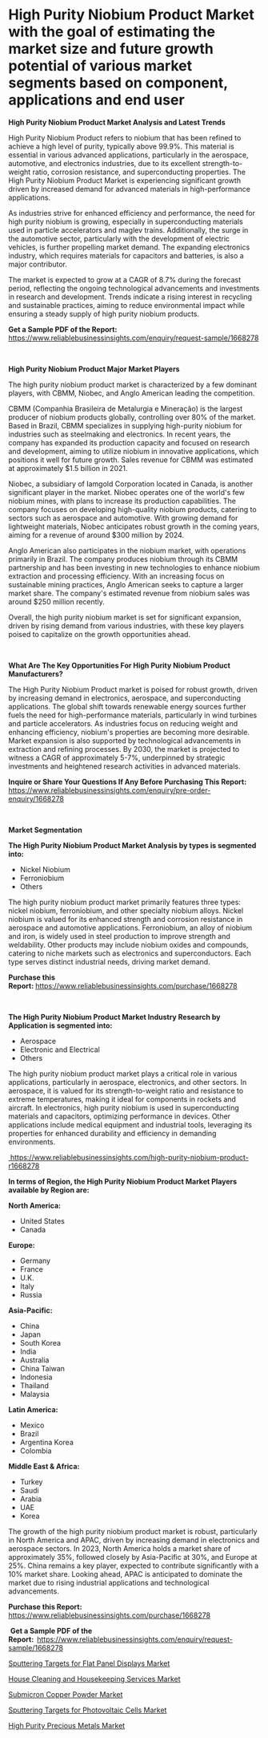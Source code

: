 <p><h1>High Purity Niobium Product Market with the goal of estimating the market size and future growth potential of various market segments based on component, applications and end user</h1></p><p><strong>High Purity Niobium Product Market Analysis and Latest Trends</strong></p>
<p><p>High Purity Niobium Product refers to niobium that has been refined to achieve a high level of purity, typically above 99.9%. This material is essential in various advanced applications, particularly in the aerospace, automotive, and electronics industries, due to its excellent strength-to-weight ratio, corrosion resistance, and superconducting properties. The High Purity Niobium Product Market is experiencing significant growth driven by increased demand for advanced materials in high-performance applications. </p><p>As industries strive for enhanced efficiency and performance, the need for high purity niobium is growing, especially in superconducting materials used in particle accelerators and maglev trains. Additionally, the surge in the automotive sector, particularly with the development of electric vehicles, is further propelling market demand. The expanding electronics industry, which requires materials for capacitors and batteries, is also a major contributor. </p><p>The market is expected to grow at a CAGR of 8.7% during the forecast period, reflecting the ongoing technological advancements and investments in research and development. Trends indicate a rising interest in recycling and sustainable practices, aiming to reduce environmental impact while ensuring a steady supply of high purity niobium products.</p></p>
<p><strong>Get a Sample PDF of the Report:&nbsp;</strong> <a href="https://www.reliablebusinessinsights.com/enquiry/request-sample/1668278?utm_campaign=57&utm_medium=2&utm_source=Github&utm_content=ia&utm_term=08032025&utm_id=high-purity-niobium-product">https://www.reliablebusinessinsights.com/enquiry/request-sample/1668278</a></p>
<p>&nbsp;</p>
<p><strong>High Purity Niobium Product Major Market Players</strong></p>
<p><p>The high purity niobium product market is characterized by a few dominant players, with CBMM, Niobec, and Anglo American leading the competition. </p><p>CBMM (Companhia Brasileira de Metalurgia e Mineração) is the largest producer of niobium products globally, controlling over 80% of the market. Based in Brazil, CBMM specializes in supplying high-purity niobium for industries such as steelmaking and electronics. In recent years, the company has expanded its production capacity and focused on research and development, aiming to utilize niobium in innovative applications, which positions it well for future growth. Sales revenue for CBMM was estimated at approximately $1.5 billion in 2021.</p><p>Niobec, a subsidiary of Iamgold Corporation located in Canada, is another significant player in the market. Niobec operates one of the world's few niobium mines, with plans to increase its production capabilities. The company focuses on developing high-quality niobium products, catering to sectors such as aerospace and automotive. With growing demand for lightweight materials, Niobec anticipates robust growth in the coming years, aiming for a revenue of around $300 million by 2024.</p><p>Anglo American also participates in the niobium market, with operations primarily in Brazil. The company produces niobium through its CBMM partnership and has been investing in new technologies to enhance niobium extraction and processing efficiency. With an increasing focus on sustainable mining practices, Anglo American seeks to capture a larger market share. The company's estimated revenue from niobium sales was around $250 million recently.</p><p>Overall, the high purity niobium market is set for significant expansion, driven by rising demand from various industries, with these key players poised to capitalize on the growth opportunities ahead.</p></p>
<p>&nbsp;</p>
<p><strong>What Are The Key Opportunities For High Purity Niobium Product Manufacturers?</strong></p>
<p><p>The High Purity Niobium Product market is poised for robust growth, driven by increasing demand in electronics, aerospace, and superconducting applications. The global shift towards renewable energy sources further fuels the need for high-performance materials, particularly in wind turbines and particle accelerators. As industries focus on reducing weight and enhancing efficiency, niobium's properties are becoming more desirable. Market expansion is also supported by technological advancements in extraction and refining processes. By 2030, the market is projected to witness a CAGR of approximately 5-7%, underpinned by strategic investments and heightened research activities in advanced materials.</p></p>
<p><strong>Inquire or Share Your Questions If Any Before Purchasing This Report:</strong> <a href="https://www.reliablebusinessinsights.com/enquiry/pre-order-enquiry/1668278?utm_campaign=57&utm_medium=2&utm_source=Github&utm_content=ia&utm_term=08032025&utm_id=high-purity-niobium-product">https://www.reliablebusinessinsights.com/enquiry/pre-order-enquiry/1668278</a></p>
<p>&nbsp;</p>
<p><strong>Market Segmentation</strong></p>
<p><strong>The High Purity Niobium Product Market Analysis by types is segmented into:</strong></p>
<p><ul><li>Nickel Niobium</li><li>Ferroniobium</li><li>Others</li></ul></p>
<p><p>The high purity niobium product market primarily features three types: nickel niobium, ferroniobium, and other specialty niobium alloys. Nickel niobium is valued for its enhanced strength and corrosion resistance in aerospace and automotive applications. Ferroniobium, an alloy of niobium and iron, is widely used in steel production to improve strength and weldability. Other products may include niobium oxides and compounds, catering to niche markets such as electronics and superconductors. Each type serves distinct industrial needs, driving market demand.</p></p>
<p><strong>Purchase this Report:&nbsp;</strong><a href="https://www.reliablebusinessinsights.com/purchase/1668278?utm_campaign=57&utm_medium=2&utm_source=Github&utm_content=ia&utm_term=08032025&utm_id=high-purity-niobium-product">https://www.reliablebusinessinsights.com/purchase/1668278</a></p>
<p>&nbsp;</p>
<p><strong>The High Purity Niobium Product Market Industry Research by Application is segmented into:</strong></p>
<p><ul><li>Aerospace</li><li>Electronic and Electrical</li><li>Others</li></ul></p>
<p><p>The high purity niobium product market plays a critical role in various applications, particularly in aerospace, electronics, and other sectors. In aerospace, it is valued for its strength-to-weight ratio and resistance to extreme temperatures, making it ideal for components in rockets and aircraft. In electronics, high purity niobium is used in superconducting materials and capacitors, optimizing performance in devices. Other applications include medical equipment and industrial tools, leveraging its properties for enhanced durability and efficiency in demanding environments.</p></p>
<p><a href="https://www.reliablebusinessinsights.com/high-purity-niobium-product-r1668278?utm_campaign=57&utm_medium=2&utm_source=Github&utm_content=ia&utm_term=08032025&utm_id=high-purity-niobium-product">&nbsp;https://www.reliablebusinessinsights.com/high-purity-niobium-product-r1668278</a></p>
<p><strong>In terms of Region, the High Purity Niobium Product Market Players available by Region are:</strong></p>
<p>
    <p> <strong> North America: </strong>
        <ul>
            <li>United States</li>
            <li>Canada</li>
        </ul>
        </p> 
    <p> <strong> Europe: </strong>
        <ul>
            <li>Germany</li>
            <li>France</li>
            <li>U.K.</li>
            <li>Italy</li>
            <li>Russia</li>
        </ul>
        </p> 
    <p> <strong> Asia-Pacific: </strong>
        <ul>
            <li>China</li>
            <li>Japan</li>
            <li>South Korea</li>
            <li>India</li>
            <li>Australia</li>
            <li>China Taiwan</li>
            <li>Indonesia</li>
            <li>Thailand</li>
            <li>Malaysia</li>
        </ul>
        </p> 
    <p> <strong> Latin America: </strong>
        <ul>
            <li>Mexico</li>
            <li>Brazil</li>
            <li>Argentina Korea</li>
            <li>Colombia</li>
        </ul>
        </p> 
    <p> <strong> Middle East & Africa: </strong>
        <ul>
            <li>Turkey</li>
            <li>Saudi</li>
            <li>Arabia</li>
            <li>UAE</li>
            <li>Korea</li>
        </ul>
    </p>
    </p>
<p><p>The growth of the high purity niobium product market is robust, particularly in North America and APAC, driven by increasing demand in electronics and aerospace sectors. In 2023, North America holds a market share of approximately 35%, followed closely by Asia-Pacific at 30%, and Europe at 25%. China remains a key player, expected to contribute significantly with a 10% market share. Looking ahead, APAC is anticipated to dominate the market due to rising industrial applications and technological advancements.</p></p>
<p><strong>Purchase this Report: </strong><a href="https://www.reliablebusinessinsights.com/purchase/1668278?utm_campaign=57&utm_medium=2&utm_source=Github&utm_content=ia&utm_term=08032025&utm_id=high-purity-niobium-product">https://www.reliablebusinessinsights.com/purchase/1668278</a></p>
<p>&nbsp;<strong>Get a Sample PDF of the Report:&nbsp;&nbsp;</strong><a href="https://www.reliablebusinessinsights.com/enquiry/request-sample/1668278?utm_campaign=57&utm_medium=2&utm_source=Github&utm_content=ia&utm_term=08032025&utm_id=high-purity-niobium-product">https://www.reliablebusinessinsights.com/enquiry/request-sample/1668278</a></p>
<p><strong></strong></p>
<p><p><a href="https://github.com/quiraytaibat/Market-Research-Report-List-1/blob/main/sputtering-targets-for-flat-panel-displays-market.md?utm_campaign=57&utm_medium=2&utm_source=Github&utm_content=ia&utm_term=08032025&utm_id=high-purity-niobium-product">Sputtering Targets for Flat Panel Displays Market</a></p><p><a href="https://github.com/pllahoithana9/Market-Research-Report-List-1/blob/main/house-cleaning-and-housekeeping-services-market.md?utm_campaign=57&utm_medium=2&utm_source=Github&utm_content=ia&utm_term=08032025&utm_id=high-purity-niobium-product">House Cleaning and Housekeeping Services Market</a></p><p><a href="https://github.com/houltngake/Market-Research-Report-List-1/blob/main/submicron-copper-powder-market.md?utm_campaign=57&utm_medium=2&utm_source=Github&utm_content=ia&utm_term=08032025&utm_id=high-purity-niobium-product">Submicron Copper Powder Market</a></p><p><a href="https://github.com/direepittr/Market-Research-Report-List-1/blob/main/sputtering-targets-for-photovoltaic-cells-market.md?utm_campaign=57&utm_medium=2&utm_source=Github&utm_content=ia&utm_term=08032025&utm_id=high-purity-niobium-product">Sputtering Targets for Photovoltaic Cells Market</a></p><p><a href="https://github.com/lenjakam/Market-Research-Report-List-1/blob/main/high-purity-precious-metals-market.md?utm_campaign=57&utm_medium=2&utm_source=Github&utm_content=ia&utm_term=08032025&utm_id=high-purity-niobium-product">High Purity Precious Metals Market</a></p></p>